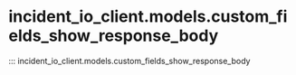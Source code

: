 # incident_io_client.models.custom_fields_show_response_body

::: incident_io_client.models.custom_fields_show_response_body